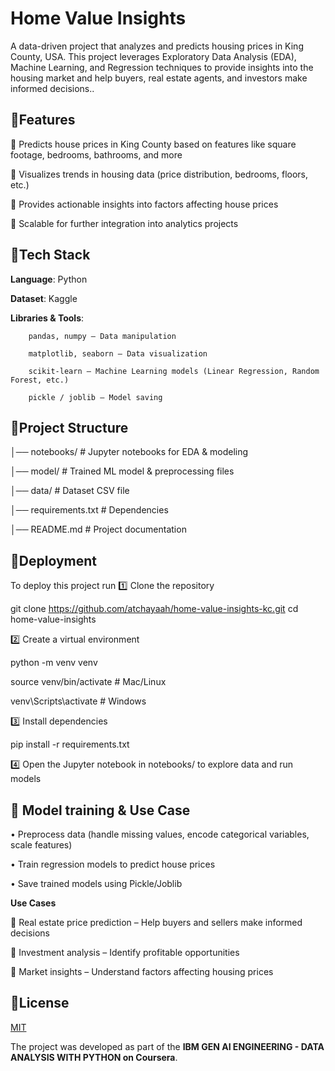 
# Home Value Insights

A data-driven project that analyzes and predicts housing prices in King County, USA. This project leverages Exploratory Data Analysis (EDA), Machine Learning, and Regression techniques to provide insights into the housing market and help buyers, real estate agents, and investors make informed decisions..


## 📝Features

🔹 Predicts house prices in King County based on features like square footage, bedrooms, bathrooms, and more

🔹 Visualizes trends in housing data (price distribution, bedrooms, floors, etc.)

🔹 Provides actionable insights into factors affecting house prices

🔹 Scalable for further integration into analytics projects


## 📝Tech Stack

**Language**: Python

**Dataset**: Kaggle

**Libraries & Tools**:

        pandas, numpy – Data manipulation

        matplotlib, seaborn – Data visualization

        scikit-learn – Machine Learning models (Linear Regression, Random Forest, etc.)

        pickle / joblib – Model saving


## 📝Project Structure

│── notebooks/           # Jupyter notebooks for EDA & modeling

│── model/               # Trained ML model & preprocessing files

│── data/                # Dataset CSV file

│── requirements.txt     # Dependencies

│── README.md            # Project documentation

## 📝Deployment

To deploy this project run
1️⃣ Clone the repository

git clone https://github.com/atchayaah/home-value-insights-kc.git
cd home-value-insights


2️⃣ Create a virtual environment

python -m venv venv

source venv/bin/activate  # Mac/Linux

venv\Scripts\activate     # Windows


3️⃣ Install dependencies

pip install -r requirements.txt


4️⃣ Open the Jupyter notebook in notebooks/ to explore data and run models


## 📝 Model training & Use Case

• Preprocess data (handle missing values, encode categorical variables, scale features)

• Train regression models to predict house prices

• Save trained models using Pickle/Joblib

**Use Cases**

📌 Real estate price prediction – Help buyers and sellers make informed decisions

📌 Investment analysis – Identify profitable opportunities

📌 Market insights – Understand factors affecting housing prices
## 📜License

[MIT](https://choosealicense.com/licenses/mit/)

The project was developed as part of the **IBM GEN AI ENGINEERING - DATA ANALYSIS WITH PYTHON on Coursera**.  
 